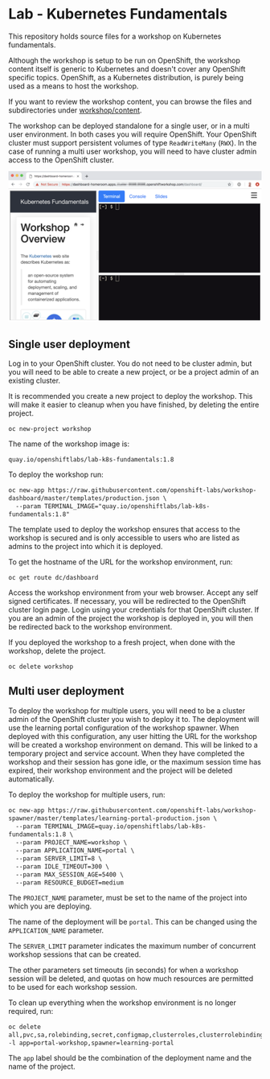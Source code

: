 Lab - Kubernetes Fundamentals
=============================

This repository holds source files for a workshop on Kubernetes fundamentals.

Although the workshop is setup to be run on OpenShift, the workshop content itself is generic to Kubernetes and doesn't cover any OpenShift specific topics. OpenShift, as a Kubernetes distribution, is purely being used as a means to host the workshop.

If you want to review the workshop content, you can browse the files and subdirectories under [workshop/content](workshop/content).

The workshop can be deployed standalone for a single user, or in a multi user environment. In both cases you will require OpenShift. Your OpenShift cluster must support persistent volumes of type ``ReadWriteMany`` (``RWX``). In the case of running a multi user workshop, you will need to have cluster admin access to the OpenShift cluster.

![](terminal.png)

Single user deployment
----------------------

Log in to your OpenShift cluster. You do not need to be cluster admin, but you will need to be able to create a new project, or be a project admin of an existing cluster.

It is recommended you create a new project to deploy the workshop. This will make it easier to cleanup when you have finished, by deleting the entire project.

```
oc new-project workshop
```

The name of the workshop image is:

```
quay.io/openshiftlabs/lab-k8s-fundamentals:1.8
```

To deploy the workshop run:

```
oc new-app https://raw.githubusercontent.com/openshift-labs/workshop-dashboard/master/templates/production.json \
  --param TERMINAL_IMAGE="quay.io/openshiftlabs/lab-k8s-fundamentals:1.8"
```

The template used to deploy the workshop ensures that access to the workshop is secured and is only accessible to users who are listed as admins to the project into which it is deployed.

To get the hostname of the URL for the workshop environment, run:

```
oc get route dc/dashboard
```

Access the workshop environment from your web browser. Accept any self signed certificates. If necessary, you will be redirected to the OpenShift cluster login page. Login using your credentials for that OpenShift cluster. If you are an admin of the project the workshop is deployed in, you will then be redirected back to the workshop environment.

If you deployed the workshop to a fresh project, when done with the workshop, delete the project.

```
oc delete workshop
```

Multi user deployment
---------------------

To deploy the workshop for multiple users, you will need to be a cluster admin of the OpenShift cluster you wish to deploy it to. The deployment will use the learning portal configuration of the workshop spawner. When deployed with this configuration, any user hitting the URL for the workshop will be created a workshop environment on demand. This will be linked to a temporary project and service account. When they have completed the workshop and their session has gone idle, or the maximum session time has expired, their workshop environment and the project will be deleted automatically.

To deploy the workshop for multiple users, run:

```
oc new-app https://raw.githubusercontent.com/openshift-labs/workshop-spawner/master/templates/learning-portal-production.json \
  --param TERMINAL_IMAGE=quay.io/openshiftlabs/lab-k8s-fundamentals:1.8 \
  --param PROJECT_NAME=workshop \
  --param APPLICATION_NAME=portal \
  --param SERVER_LIMIT=8 \
  --param IDLE_TIMEOUT=300 \
  --param MAX_SESSION_AGE=5400 \
  --param RESOURCE_BUDGET=medium
```

The ``PROJECT_NAME`` parameter, must be set to the name of the project into which you are deploying.

The name of the deployment will be ``portal``. This can be changed using the ``APPLICATION_NAME`` parameter.

The ``SERVER_LIMIT`` parameter indicates the maximum number of concurrent workshop sessions that can be created.

The other parameters set timeouts (in seconds) for when a workshop session will be deleted, and quotas on how much resources are permitted to be used for each workshop session.

To clean up everything when the workshop environment is no longer required, run:

```
oc delete all,pvc,sa,rolebinding,secret,configmap,clusterroles,clusterrolebindings -l app=portal-workshop,spawner=learning-portal
```

The ``app`` label should be the combination of the deployment name and the name of the project.
